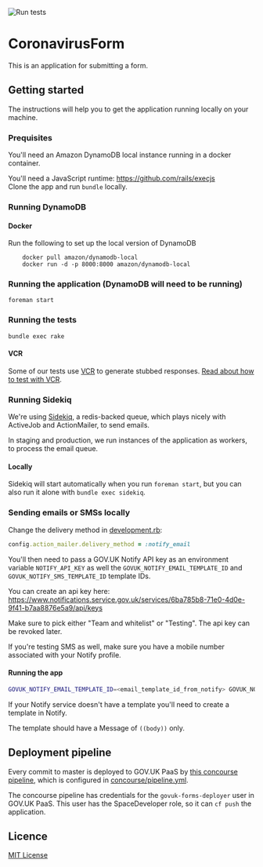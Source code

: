 ![Run tests](https://github.com/alphagov/govuk-coronavirus-vulnerable-people-form/workflows/Run%20tests/badge.svg)

# CoronavirusForm

This is an application for submitting a form.

## Getting started

The instructions will help you to get the application running
locally on your machine.

### Prequisites

You'll need an Amazon DynamoDB local instance running in a docker container.

You'll need a JavaScript runtime: https://github.com/rails/execjs  
Clone the app and run `bundle` locally.  

### Running DynamoDB

#### Docker
Run the following to set up the local version of DynamoDB

```
    docker pull amazon/dynamodb-local
    docker run -d -p 8000:8000 amazon/dynamodb-local
```

### Running the application (DynamoDB will need to be running)

    foreman start

### Running the tests

    bundle exec rake

#### VCR

Some of our tests use [VCR](https://github.com/vcr/vcr) to generate stubbed responses. [Read about how to test with VCR](docs/testing/testing_with_vcr.md).

### Running Sidekiq

We're using [Sidekiq][], a redis-backed queue, which plays nicely with ActiveJob
and ActionMailer, to send emails.

In staging and production, we run instances of the application as workers,
to process the email queue.

#### Locally

Sidekiq will start automatically when you run `foreman start`, but you can
also run it alone with `bundle exec sidekiq`.

### Sending emails or SMSs locally

Change the delivery method in [development.rb][]:

```ruby
config.action_mailer.delivery_method = :notify_email
```

You'll then need to pass a GOV.UK Notify API key as an environment variable
`NOTIFY_API_KEY` as well the `GOVUK_NOTIFY_EMAIL_TEMPLATE_ID` and
`GOVUK_NOTIFY_SMS_TEMPLATE_ID` template IDs.

You can create an api key here: https://www.notifications.service.gov.uk/services/6ba785b8-71e0-4d0e-9f41-b7aa8876e5a9/api/keys

Make sure to pick either "Team and whitelist" or "Testing". The api key can be revoked later.

If you're testing SMS as well, make sure you have a mobile number associated with your Notify profile.

#### Running the app

```bash
GOVUK_NOTIFY_EMAIL_TEMPLATE_ID=<email_template_id_from_notify> GOVUK_NOTIFY_SMS_TEMPLATE_ID=<sms_template_id_from_notify> NOTIFY_API_KEY=<your_api_key> foreman start
```

If your Notify service doesn't have a template you'll need to create a template in Notify.

The template should have a Message of `((body))` only.

[Sidekiq]: https://github.com/mperham/sidekiq
[development.rb]: config/environments/development.rb

## Deployment pipeline

Every commit to master is deployed to GOV.UK PaaS by
[this concourse pipeline](https://cd.gds-reliability.engineering/teams/govuk-tools/pipelines/govuk-corona-vulnerable-people-form),
which is configured in [concourse/pipeline.yml](concourse/pipeline.yml).

The concourse pipeline has credentials for the `govuk-forms-deployer` user in
GOV.UK PaaS. This user has the SpaceDeveloper role, so it can `cf push` the application.

## Licence

[MIT License](LICENCE)

